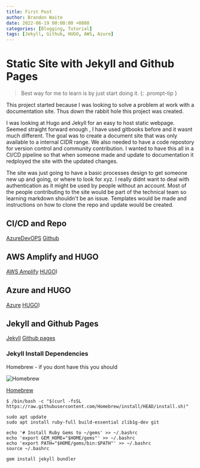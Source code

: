 ```yaml
---
title: First Post
author: Brandon Waite
date: 2022-06-19 00:00:00 +0800
categories: [Blogging, Tutorial]
tags: [Jekyll, Github, HUGO, AWS, Azure]
---
```


# Static Site with Jekyll and Github Pages

> Best way for me to learn is by just start doing it.
{: .prompt-tip }

This project started because I was looking to solve a problem at work with a documentation site. Thus down the rabbit hole this project was created. 

I was looking at Hugo and Jekyll for an easy to host static webpage. Seemed straight forward enough , I have used gitbooks before and it wasnt much different. The goal was to create a document site that was only available to a internal CIDR range. We also needed to have a code repostory for version control and community contribution. I wanted to have this all in a CI/CD pipeline so that when someone made and update to documentation it redployed the site with the updated changes. 

The site was just going to have a basic processes design to get someone new up and going, or where to look for xyz. I really didnt want to deal with authentication as it might be used by people without an account. Most of the people contributing to the site would be part of the technical team so learning markdown shouldn't be an issue. Templates would be made and instructions on how to clone the repo and update would be created. 

## CI/CD and Repo

[AzureDevOPS](https://azure.dev.com)
[Github](https://github.com/)

## AWS Amplify and HUGO 

[AWS Amplify](https://aws.amazon.com/amplify/)
[HUGO](https://gohugo.io/))

## Azure and HUGO

[Azure](https://azure.microsoft.com/en-us/services/app-service/static/)
[HUGO](https://gohugo.io/))

## Jekyll and Github Pages

[Jekyll](https://jekyllrb.com/)
[Github pages](https://pages.github.com/)

### Jekyll Install Dependencies

Homebrew - if you dont have this you should

![Homebrew](https://brew.sh/assets/img/homebrew-256x256.png)


[Homebrew](https://brew.sh/)

```
$ /bin/bash -c "$(curl -fsSL https://raw.githubusercontent.com/Homebrew/install/HEAD/install.sh)"
```

```
sudo apt update
sudo apt install ruby-full build-essential zlib1g-dev git
```

```
echo '# Install Ruby Gems to ~/gems' >> ~/.bashrc
echo 'export GEM_HOME="$HOME/gems"' >> ~/.bashrc
echo 'export PATH="$HOME/gems/bin:$PATH"' >> ~/.bashrc
source ~/.bashrc
```

```
gem install jekyll bundler
```